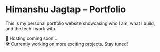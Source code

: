 # Himanshu Jagtap – Portfolio

This is my personal portfolio website showcasing who I am, what I build, and the tech I work with.

🚧 Hosting coming soon...  
🛠️ Currently working on more exciting projects. Stay tuned!
